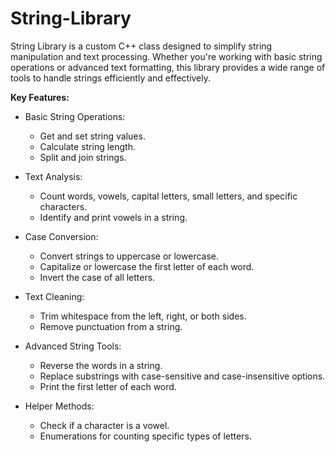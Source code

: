 # String-Library
String Library is a custom C++ class designed to simplify string manipulation and text processing. Whether you're working with basic string operations or advanced text formatting, this library provides a wide range of tools to handle strings efficiently and effectively.

**Key Features:**

* Basic String Operations:
  * Get and set string values.
  * Calculate string length.
  * Split and join strings.
  
* Text Analysis:
  * Count words, vowels, capital letters, small letters, and specific characters.
  * Identify and print vowels in a string.

* Case Conversion:
  * Convert strings to uppercase or lowercase.
  * Capitalize or lowercase the first letter of each word.
  * Invert the case of all letters.

* Text Cleaning:
  * Trim whitespace from the left, right, or both sides.
  * Remove punctuation from a string.

* Advanced String Tools:
  * Reverse the words in a string.
  * Replace substrings with case-sensitive and case-insensitive options.
  * Print the first letter of each word.

* Helper Methods:
  * Check if a character is a vowel.
  * Enumerations for counting specific types of letters.
